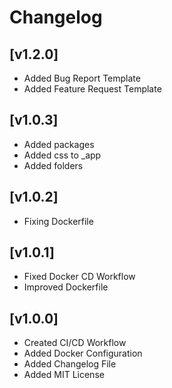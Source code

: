 # Changelog

## **[v1.2.0]**

- Added Bug Report Template
- Added Feature Request Template

## **[v1.0.3]**

- Added packages
- Added css to \_app
- Added folders

## **[v1.0.2]**

- Fixing Dockerfile

## **[v1.0.1]**

- Fixed Docker CD Workflow
- Improved Dockerfile

## **[v1.0.0]**

- Created CI/CD Workflow
- Added Docker Configuration
- Added Changelog File
- Added MIT License
